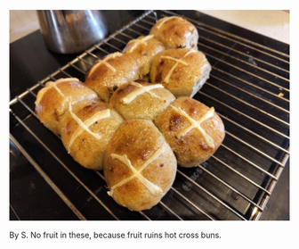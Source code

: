 ![2023_03_hot_cross_buns](images/2023_03_hot_cross_buns.jpg)

By S. No fruit in these, because fruit ruins hot cross buns.